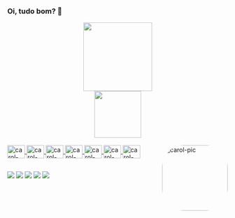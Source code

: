 ### Oi, tudo bom? 💚

<div align="center">
  <a href="https://github.com/carol-moreira">
  <img height="157em" src="https://github-readme-stats.vercel.app/api?username=carol-moreira&show_icons=true&theme=dark&include_all_commits=true&count_private=true"/>
    <br>
  <img height="107em" src="https://github-readme-stats.vercel.app/api/top-langs/?username=carol-moreira&layout=compact&langs_count=7&theme=dark"/>
</div>
  
  <div style="display: inline_block"><br>
    <img align="center" alt="carol-html" height="30" width="40" src="https://cdn.jsdelivr.net/gh/devicons/devicon/icons/html5/html5-original.svg">
    <img align="center" alt="carol-css" height="30" width="40" src="https://cdn.jsdelivr.net/gh/devicons/devicon/icons/css3/css3-original.svg">
    <img align="center" alt="carol-bitbucket" height="30" width="40" src="https://cdn.jsdelivr.net/gh/devicons/devicon/icons/javascript/javascript-plain.svg">
    <img align="center" alt="carol-node" height="30" width="40" src="https://cdn.jsdelivr.net/gh/devicons/devicon/icons/nodejs/nodejs-original.svg">
    <img align="center" alt="carol-php" height="30" width="40" src="https://cdn.jsdelivr.net/gh/devicons/devicon/icons/php/php-plain.svg">
    <img align="center" alt="carol-react" height="30" width="40" src="https://cdn.jsdelivr.net/gh/devicons/devicon/icons/react/react-original.svg">
    <img align="center" alt="carol-wordpress" height="30" width="40" src="https://cdn.jsdelivr.net/gh/devicons/devicon/icons/wordpress/wordpress-plain.svg">
    <img align="right" alt="carol-pic" height="150" style="border-radius:50px;" src="https://cdn.discordapp.com/attachments/811425848737267733/989340352739672074/carolgif.gif">
</div>
  
  ##
  
  <div> 
    <a href="https://instagram.com/host.ca" target="_blank"><img src="https://img.shields.io/badge/Instagram-E4405F?style=for-the-badge&logo=instagram&logoColor=white" target="_blank"></a>
    <a href = "mailto:carolinasrmoreira@gmail.com"><img src="https://img.shields.io/badge/-Gmail-%23333?style=for-the-badge&logo=gmail&logoColor=white" target="_blank"></a>
    <a href="https://www.linkedin.com/in/carolina-moreira1502/" target="_blank"><img src="https://img.shields.io/badge/-LinkedIn-%230077B5?style=for-the-badge&logo=linkedin&logoColor=white" target="_blank"></a>
    <a href="https://www.twitch.tv/coralinaxz" target="_blank"><img src="https://img.shields.io/badge/Twitch-9146FF?style=for-the-badge&logo=twitch&logoColor=white" target="_blank"></a>
    <a href="https://wa.me/message/Z6DGN4YIL2XXB1" target="_blank"><img src="https://img.shields.io/badge/WhatsApp-25D366?style=for-the-badge&logo=whatsapp&logoColor=white" target="_blank"></a>
  </div>
